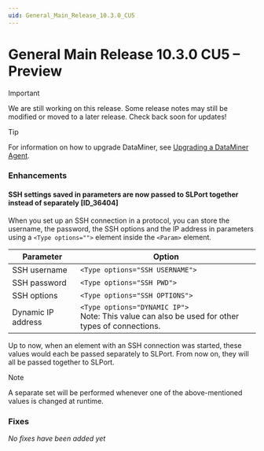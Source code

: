 ```yaml
---
uid: General_Main_Release_10.3.0_CU5
---
```


# General Main Release 10.3.0 CU5 – Preview

> [!IMPORTANT]
> We are still working on this release. Some release notes may still be modified or moved to a later release. Check back soon for updates!

> [!TIP]
> For information on how to upgrade DataMiner, see [Upgrading a DataMiner Agent](xref:Upgrading_a_DataMiner_Agent).

### Enhancements

#### SSH settings saved in parameters are now passed to SLPort together instead of separately [ID_36404]

<!-- MR 10.2.0 [CU16]/10.3.0 [CU5] - FR 10.3.7 -->

When you set up an SSH connection in a protocol, you can store the username, the password, the SSH options and the IP address in parameters using a `<Type options="">` element inside the `<Param>` element.

| Parameter          | Option                          |
|--------------------|---------------------------------|
| SSH username       | `<Type options="SSH USERNAME">` |
| SSH password       | `<Type options="SSH PWD">`      |
| SSH options        | `<Type options="SSH OPTIONS">`  |
| Dynamic IP address | `<Type options="DYNAMIC IP">`<br>Note: This value can also be used for other types of connections. |

Up to now, when an element with an SSH connection was started, these values would each be passed separately to SLPort. From now on, they will all be passed together to SLPort.

> [!NOTE]
> A separate set will be performed whenever one of the above-mentioned values is changed at runtime.

### Fixes

*No fixes have been added yet*
